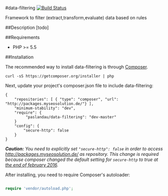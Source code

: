 #data-filtering
[![Build Status](https://travis-ci.org/paslandau/data-filtering.svg?branch=master)](https://travis-ci.org/paslandau/data-filtering)

Framework to filter (extract,transform,evaluate) data based on rules

##Description
[todo]

##Requirements

- PHP >= 5.5

##Installation

The recommended way to install data-filtering is through [Composer](http://getcomposer.org/).

    curl -sS https://getcomposer.org/installer | php

Next, update your project's composer.json file to include data-filtering:

    {
        "repositories": [ { "type": "composer", "url": "http://packages.myseosolution.de/"} ],
        "minimum-stability": "dev",
        "require": {
             "paslandau/data-filtering": "dev-master"
        }
        "config": {
            "secure-http": false
        }
    }

_**Caution:** You need to explicitly set `"secure-http": false` in order to access http://packages.myseosolution.de/ as repository. 
This change is required because composer changed the default setting for `secure-http` to true at [the end of february 2016](https://github.com/composer/composer/commit/cb59cf0c85e5b4a4a4d5c6e00f827ac830b54c70#diff-c26d84d5bc3eed1fec6a015a8fc0e0a7L55)._


After installing, you need to require Composer's autoloader:
```php

require 'vendor/autoload.php';
```